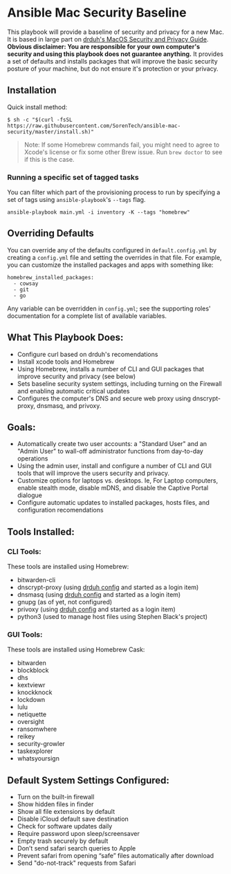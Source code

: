 # Ansible Mac Security Baseline

This playbook will provide a baseline of security and privacy for a new Mac. It is based in large part on [drduh's MacOS Security and Privacy Guide](https://github.com/drduh/macOS-Security-and-Privacy-Guide). **Obvious disclaimer: You are responsible for your own computer's security and using this playbook does not guarantee anything.** It provides a set of defaults and installs packages that will improve the basic security posture of your machine, but do not ensure it's protection or your privacy.

## Installation

Quick install method: 

`$ sh -c "$(curl -fsSL https://raw.githubusercontent.com/SorenTech/ansible-mac-security/master/install.sh)"`

> Note: If some Homebrew commands fail, you might need to agree to Xcode's license or fix some other Brew issue. Run `brew doctor` to see if this is the case.

### Running a specific set of tagged tasks

You can filter which part of the provisioning process to run by specifying a set of tags using `ansible-playbook`'s `--tags` flag.

    ansible-playbook main.yml -i inventory -K --tags "homebrew"

## Overriding Defaults

You can override any of the defaults configured in `default.config.yml` by creating a `config.yml` file and setting the overrides in that file. For example, you can customize the installed packages and apps with something like:

    homebrew_installed_packages:
      - cowsay
      - git
      - go
    
Any variable can be overridden in `config.yml`; see the supporting roles' documentation for a complete list of available variables.

## What This Playbook Does:
- Configure curl based on drduh's recomendations
- Install xcode tools and Homebrew
- Using Homebrew, installs a number of CLI and GUI packages that improve security and privacy (see below)
- Sets baseline security system settings, including turning on the Firewall and enabling automatic critical updates
- Configures the computer's DNS and secure web proxy using dnscrypt-proxy, dnsmasq, and privoxy.

## Goals:
- Automatically create two user accounts: a "Standard User" and an "Admin User" to wall-off administrator functions from day-to-day operations
- Using the admin user, install and configure a number of CLI and GUI tools that will improve the users security and privacy.
- Customize options for laptops vs. desktops. Ie, For Laptop computers, enable stealth mode, disable mDNS, and disable the Captive Portal dialogue
- Configure automatic updates to installed packages, hosts files, and configuration recomendations

## Tools Installed:

### CLI Tools:

These tools are installed using Homebrew:
- bitwarden-cli 
- dnscrypt-proxy (using [drduh config]() and started as a login item)
- dnsmasq (using [drduh config]() and started as a login item)
- gnupg (as of yet, not configured)
- privoxy (using [drduh config]() and started as a login item)
- python3 (used to manage host files using Stephen Black's project)

### GUI Tools:
These tools are installed using Homebrew Cask:
  - bitwarden
  - blockblock
  - dhs
  - kextviewr
  - knockknock
  - lockdown
  - lulu
  - netiquette
  - oversight
  - ransomwhere
  - reikey
  - security-growler
  - taskexplorer
  - whatsyoursign

## Default System Settings Configured:
- Turn on the built-in firewall
- Show hidden files in finder
- Show all file extensions by default
- Disable iCloud default save destination
- Check for software updates daily
- Require password upon sleep/screensaver
- Empty trash securely by default
- Don’t send safari search queries to Apple
- Prevent safari from opening “safe” files automatically after download
- Send "do-not-track" requests from Safari
